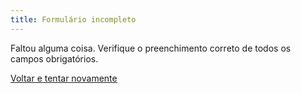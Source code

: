 ```yaml
---
title: Formulário incompleto
---
```


Faltou alguma coisa. Verifique o preenchimento correto de todos os campos obrigatórios.

[Voltar e tentar novamente](javascript:history.back();)
